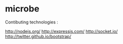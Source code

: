 microbe
=======

Contibuting technologies :

http://nodejs.org/
http://expressjs.com/
http://socket.io/
http://twitter.github.io/bootstrap/
